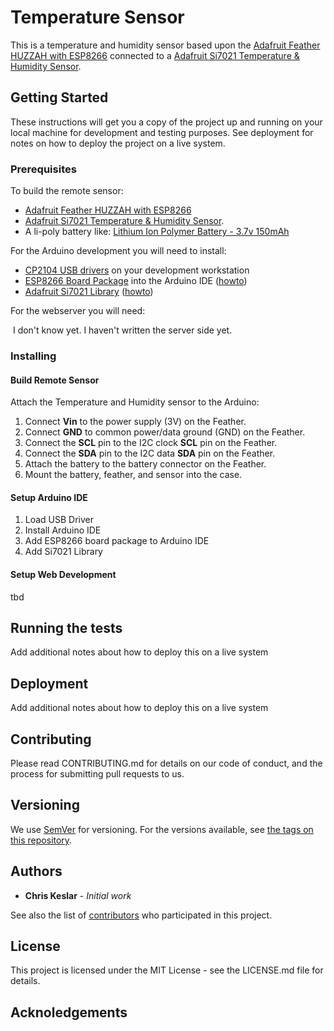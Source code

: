 # Temperature Sensor

This is a temperature and humidity sensor based upon the [Adafruit  Feather HUZZAH with ESP8266](https://www.adafruit.com/product/2821) connected to a [Adafruit Si7021 Temperature & Humidity Sensor](https://www.adafruit.com/product/3251).

## Getting Started

These instructions will get you a copy of the project up and running on your local machine for development and testing purposes. See deployment for notes on how to deploy the project on a live system. 

### Prerequisites

To build the remote sensor:

-  [Adafruit  Feather HUZZAH with ESP8266](https://www.adafruit.com/product/2821)
- [Adafruit Si7021 Temperature & Humidity Sensor](https://www.adafruit.com/product/3251).
- A li-poly battery like: [Lithium Ion Polymer Battery - 3.7v 150mAh](https://www.adafruit.com/product/1317)

For the Arduino development you will need to install:

- [CP2104 USB drivers](https://www.silabs.com/products/mcu/Pages/USBtoUARTBridgeVCPDrivers.aspx) on your development workstation
- [ESP8266 Board Package](http://arduino.esp8266.com/stable/package_esp8266com_index.json) into the Arduino IDE ([howto](https://learn.adafruit.com/adafruit-feather-huzzah-esp))
- [Adafruit Si7021 Library](https://github.com/adafruit/Adafruit_Si7021/archive/master.zip) ([howto](https://learn.adafruit.com/adafruit-si7021-temperature-plus-humidity-sensor?view=all#download-adafruit-si7021))

For the webserver you will need:

​	I don't know yet. I haven't written the server side yet.

### Installing

#### Build Remote Sensor

Attach the Temperature and Humidity sensor to the Arduino:

1.  Connect **Vin** to the power supply (3V) on the Feather. 
2. Connect **GND** to common power/data ground (GND) on the Feather.
3. Connect the **SCL** pin to the I2C clock **SCL** pin on the Feather.
4. Connect the **SDA** pin to the I2C data **SDA** pin on the Feather.
5. Attach the battery to the battery connector on the Feather.
6. Mount the battery, feather, and sensor into the case.

#### Setup Arduino IDE

1. Load USB Driver
2. Install Arduino IDE
3. Add ESP8266 board package to Arduino IDE
4. Add Si7021 Library

#### Setup Web Development

tbd

## Running the tests

Add additional notes about how to deploy this on a live system 

## Deployment

Add additional notes about how to deploy this on a live system 

## Contributing

Please read CONTRIBUTING.md for details on our code of conduct, and the process for submitting pull requests to us.

## Versioning

We use [SemVer](https://semver.org/) for versioning. For the versions available, see [the tags on this repository](https://github.com/keslar/temperature-sensor/tags).

## Authors

- **Chris Keslar** - *Initial work*

See also the list of [contributors](https://github.com/keslar/temperature-sensor/contributors) who participated in this project.

## License

This project is licensed under the MIT License - see the LICENSE.md file for details.

## Acknoledgements